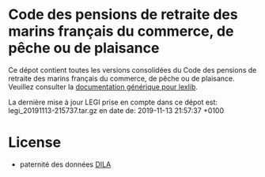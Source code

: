 # Code des pensions de retraite des marins français du commerce, de pêche ou de plaisance

Ce dépot contient toutes les versions consolidées du Code des pensions de retraite des marins français du commerce, de pêche ou de plaisance. Veuillez consulter la [documentation générique pour lexlib](https://github.com/lexlib/documentation/wiki).

La dernière mise à jour LEGI prise en compte dans ce dépot est: legi_20191113-215737.tar.gz en date de: 2019-11-13 21:57:37 +0100

# License
- paternité des données [DILA](https://www.data.gouv.fr/en/datasets/legi-codes-lois-et-reglements-consolides/)


